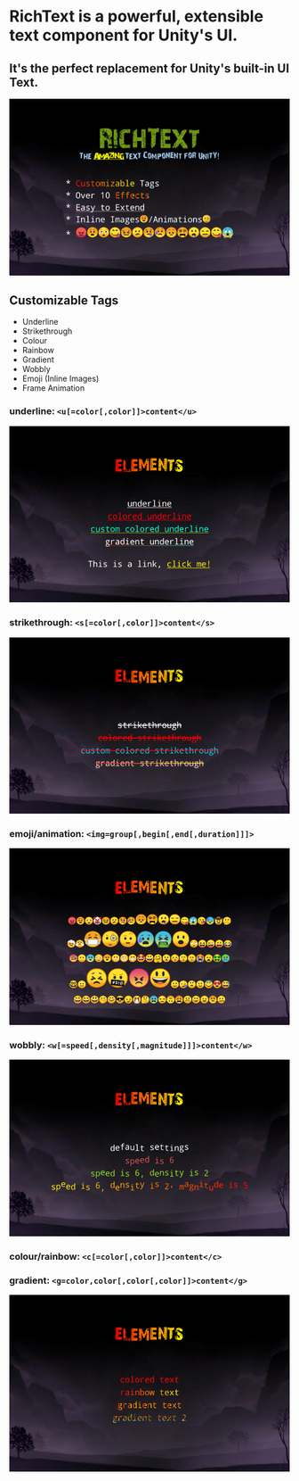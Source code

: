 # RichText is a powerful, extensible text component for Unity's UI.
## It's the perfect replacement for Unity's built-in UI Text.

![RichText](/Screenshots/Screenshots-1.png)

## Customizable Tags

- Underline
- Strikethrough
- Colour
- Rainbow
- Gradient
- Wobbly
- Emoji (Inline Images)
- Frame Animation

### underline: `<u[=color[,color]]>content</u>`
![RichText](/Screenshots/Screenshots-2.png)

### strikethrough: `<s[=color[,color]]>content</s>`
![RichText](/Screenshots/Screenshots-3.png)

### emoji/animation: `<img=group[,begin[,end[,duration]]]>`
![RichText](/Screenshots/Screenshots-6.png)

### wobbly: `<w[=speed[,density[,magnitude]]]>content</w>`
![RichText](/Screenshots/Screenshots-5.png)

### colour/rainbow: `<c[=color[,color]]>content</c>`
### gradient: `<g=color,color[,color[,color]]>content</g>`
![RichText](/Screenshots/Screenshots-4.png)
